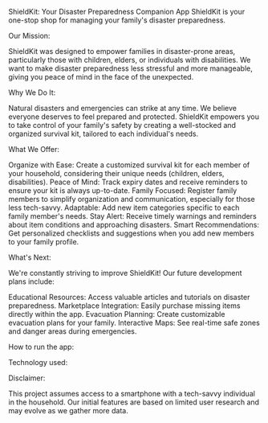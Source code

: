 
ShieldKit: Your Disaster Preparedness Companion App
ShieldKit is your one-stop shop for managing your family's disaster preparedness.

Our Mission:

ShieldKit was designed to empower families in disaster-prone areas, particularly those with children, elders, or individuals with disabilities. We want to make disaster preparedness less stressful and more manageable, giving you peace of mind in the face of the unexpected.

Why We Do It:

Natural disasters and emergencies can strike at any time. We believe everyone deserves to feel prepared and protected. ShieldKit empowers you to take control of your family's safety by creating a well-stocked and organized survival kit, tailored to each individual's needs.

What We Offer:

Organize with Ease: Create a customized survival kit for each member of your household, considering their unique needs (children, elders, disabilities).
Peace of Mind: Track expiry dates and receive reminders to ensure your kit is always up-to-date.
Family Focused: Register family members to simplify organization and communication, especially for those less tech-savvy.
Adaptable: Add new item categories specific to each family member's needs.
Stay Alert: Receive timely warnings and reminders about item conditions and approaching disasters.
Smart Recommendations: Get personalized checklists and suggestions when you add new members to your family profile.

What's Next:

We're constantly striving to improve ShieldKit!  Our future development plans include:

Educational Resources: Access valuable articles and tutorials on disaster preparedness.
Marketplace Integration: Easily purchase missing items directly within the app.
Evacuation Planning: Create customizable evacuation plans for your family.
Interactive Maps: See real-time safe zones and danger areas during emergencies.

How to run the app:

Technology used:

Disclaimer:

This project assumes access to a smartphone with a  tech-savvy individual  in the household.  Our initial features are based on limited user research and may evolve as we gather more data.
